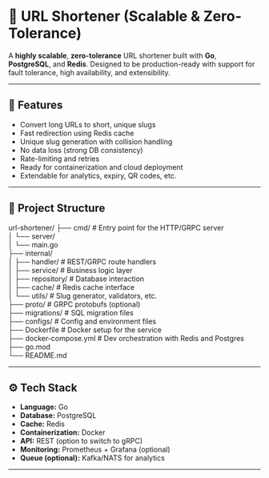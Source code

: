 # 🔗 URL Shortener (Scalable & Zero-Tolerance)

A **highly scalable**, **zero-tolerance** URL shortener built with **Go**, **PostgreSQL**, and **Redis**. Designed to be production-ready with support for fault tolerance, high availability, and extensibility.

---

## 🚀 Features

- Convert long URLs to short, unique slugs
- Fast redirection using Redis cache
- Unique slug generation with collision handling
- No data loss (strong DB consistency)
- Rate-limiting and retries
- Ready for containerization and cloud deployment
- Extendable for analytics, expiry, QR codes, etc.

---

## 🧱 Project Structure

url-shortener/
├── cmd/                      # Entry point for the HTTP/GRPC server  
│   └── server/  
│       └── main.go  
├── internal/  
│   ├── handler/              # REST/GRPC route handlers  
│   ├── service/              # Business logic layer  
│   ├── repository/           # Database interaction  
│   ├── cache/                # Redis cache interface  
│   └── utils/                # Slug generator, validators, etc.  
├── proto/                    # GRPC protobufs (optional)  
├── migrations/               # SQL migration files  
├── configs/                  # Config and environment files  
├── Dockerfile                # Docker setup for the service  
├── docker-compose.yml        # Dev orchestration with Redis and Postgres  
├── go.mod  
└── README.md  
  

---

## ⚙️ Tech Stack

- **Language:** Go
- **Database:** PostgreSQL
- **Cache:** Redis
- **Containerization:** Docker
- **API:** REST (option to switch to gRPC)
- **Monitoring:** Prometheus + Grafana (optional)
- **Queue (optional):** Kafka/NATS for analytics

---